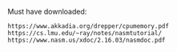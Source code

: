 
Must have downloaded:
```
https://www.akkadia.org/drepper/cpumemory.pdf
https://cs.lmu.edu/~ray/notes/nasmtutorial/
https://www.nasm.us/xdoc/2.16.03/nasmdoc.pdf
```
